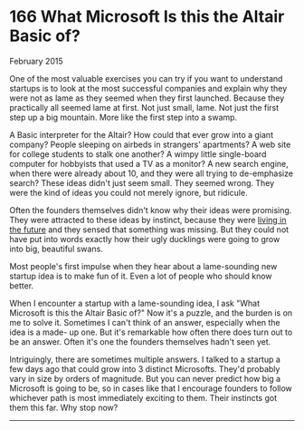 # 166 What Microsoft Is this the Altair Basic of?


  
 
  
 February 2015   
  
 One of the most valuable exercises you can try if you want to understand startups is to look at the most successful companies and explain why they were not as lame as they seemed when they first launched. Because they practically all seemed lame at first. Not just small, lame. Not just the first step up a big mountain. More like the first step into a swamp.   
  
 A Basic interpreter for the Altair? How could that ever grow into a giant company? People sleeping on airbeds in strangers' apartments? A web site for college students to stalk one another? A wimpy little single-board computer for hobbyists that used a TV as a monitor? A new search engine, when there were already about 10, and they were all trying to de-emphasize search? These ideas didn't just seem small. They seemed wrong. They were the kind of ideas you could not merely ignore, but ridicule.   
  
 Often the founders themselves didn't know why their ideas were promising. They were attracted to these ideas by instinct, because they were [living in the future](startupideas.html) and they sensed that something was missing. But they could not have put into words exactly how their ugly ducklings were going to grow into big, beautiful swans.   
  
 Most people's first impulse when they hear about a lame-sounding new startup idea is to make fun of it. Even a lot of people who should know better.   
  
 When I encounter a startup with a lame-sounding idea, I ask "What Microsoft is this the Altair Basic of?" Now it's a puzzle, and the burden is on me to solve it. Sometimes I can't think of an answer, especially when the idea is a made- up one. But it's remarkable how often there does turn out to be an answer. Often it's one the founders themselves hadn't seen yet.   
  
 Intriguingly, there are sometimes multiple answers. I talked to a startup a few days ago that could grow into 3 distinct Microsofts. They'd probably vary in size by orders of magnitude. But you can never predict how big a Microsoft is going to be, so in cases like that I encourage founders to follow whichever path is most immediately exciting to them. Their instincts got them this far. Why stop now?   
  
 
  
 
  
 
  
 

 
* * *
 

 

